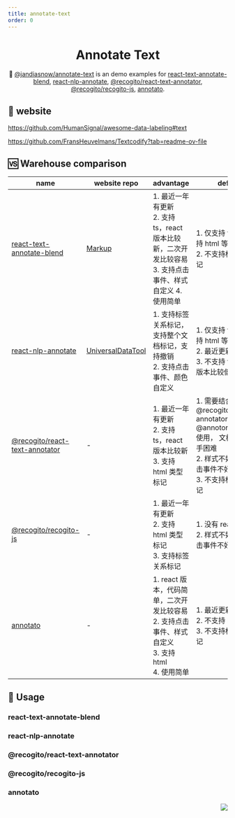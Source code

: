 ```yaml
---
title: annotate-text
order: 0
---
```


<a name="readme-top"></a>

<div align="center">

<h1>Annotate Text </h1>

📜 [@jandiasnow/annotate-text](https://www.npmjs.com/package/@jandiasnow/annotate-text) is an demo examples for
[react-text-annotate-blend](https://github.com/smhaley/react-text-annotate-blend),
[react-nlp-annotate](https://github.com/UniversalDataTool/react-nlp-annotate),
[@recogito/react-text-annotator](https://github.com/recogito/text-annotator-js/blob/main/packages/text-annotator-react/package.json),
[@recogito/recogito-js](https://github.com/recogito/recogito-js),
[annotato](https://github.com/YusufCelik/annotato).

</div>

## 🔗 website

<https://github.com/HumanSignal/awesome-data-labeling#text>

<https://github.com/FransHeuvelmans/Textcodify?tab=readme-ov-file>

## 🆚 Warehouse comparison

| name                                                                                                                                 | website repo                                                                  | advantage                                                                                                          | defect                                                                                                                                              | used               |
| ------------------------------------------------------------------------------------------------------------------------------------ | ----------------------------------------------------------------------------- | ------------------------------------------------------------------------------------------------------------------ | --------------------------------------------------------------------------------------------------------------------------------------------------- | ------------------ |
| [react-text-annotate-blend](https://github.com/smhaley/react-text-annotate-blend)                                                    | [Markup](https://github.com/samueldobbie/markup)                              | 1. 最近一年有更新 <br> 2. 支持 ts，react 版本比较新，二次开发比较容易 <br> 3. 支持点击事件、样式自定义 4. 使用简单 | 1. 仅支持 text，不支持 html 等类型 <br>2. 不支持标签关系标记                                                                                        | 页面功能简单可使用 |
| [react-nlp-annotate](https://github.com/UniversalDataTool/react-nlp-annotate)                                                        | [UniversalDataTool](https://github.com/UniversalDataTool/universal-data-tool) | 1. 支持标签关系标记，支持整个文档标记，支持撤销 <br> 2. 支持点击事件、颜色自定义                                   | 1. 仅支持 text，不支持 html 等类型 <br>2. 最近更新 2020 年 <br> 3. 不支持 ts，react 版本比较低                                                      | 不推荐             |
| [@recogito/react-text-annotator](https://github.com/recogito/text-annotator-js/blob/main/packages/text-annotator-react/package.json) | -                                                                             | 1. 最近一年有更新 <br> 2. 支持 ts，react 版本比较新 <br> 3. 支持 html 类型标记                                     | 1. 需要结合 @recogito/text-annotator, @annotorious/react 使用， 文档不全，上手困难 <br>2. 样式不好调整，点击事件不好添加 <br> 3. 不支持标签关系标记 | 页面功能复杂可使用 |
| [@recogito/recogito-js](https://github.com/recogito/recogito-js)                                                                     | -                                                                             | 1. 最近一年有更新 <br> 2. 支持 html 类型标记 <br> 3. 支持标签关系标记                                              | 1. 没有 react 版本 <br> 2. 样式不好调整，点击事件不好添加                                                                                           | 页面功能复杂可考虑 |
| [annotato](https://github.com/YusufCelik/annotato)                                                                                   | -                                                                             | 1. react 版本，代码简单，二次开发比较容易 <br> 2. 支持点击事件、样式自定义<br> 3. 支持 html<br> 4. 使用简单        | 1. 最近更新 3 年前 <br> 2. 不支持 html 类型 <br> 3. 不支持标签关系标记                                                                              | 页面功能简单可使用 |

## 📝 Usage

### react-text-annotate-blend

<code src="./docs/react-text-annotate-blend.tsx"></code>

### react-nlp-annotate

<code src="./docs/react-nlp-annotate.tsx"></code>

### @recogito/react-text-annotator

<code src="./docs/recogito-react-text-annotator.tsx"></code>

### @recogito/recogito-js

<code src="./docs/recogito-js.tsx"></code>

### annotato

<code src="./docs/annotato.tsx"></code>

<div align="right">

[![][back-to-top]](#readme-top)

</div>

[back-to-top]: https://img.shields.io/badge/-BACK_TO_TOP-151515?style=flat-square
